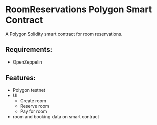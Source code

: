 # RoomReservations Polygon Smart Contract

A Polygon Solidity smart contract for room reservations.

## Requirements:
- OpenZeppelin

## Features:
- Polygon testnet
- UI
    - Create room
    - Reserve room
    - Pay for room
- room and booking data on smart contract